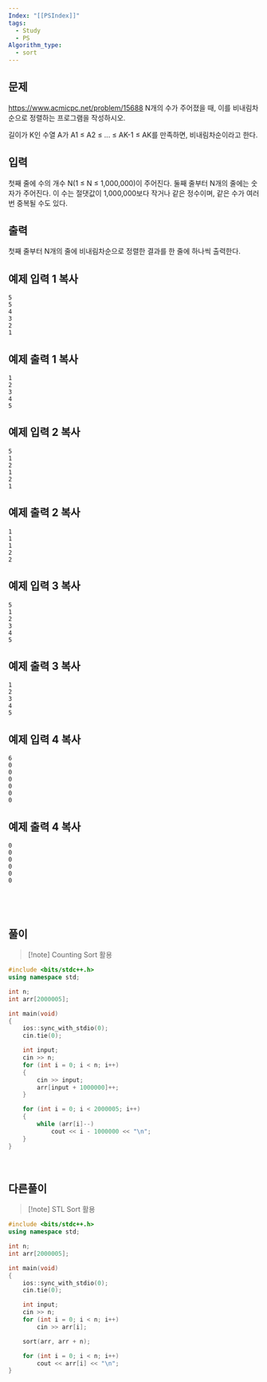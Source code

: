 ```yaml
---
Index: "[[PSIndex]]"
tags:
  - Study
  - PS
Algorithm_type:
  - sort
---
```


## 문제
https://www.acmicpc.net/problem/15688
N개의 수가 주어졌을 때, 이를 비내림차순으로 정렬하는 프로그램을 작성하시오.

길이가 K인 수열 A가 A1 ≤ A2 ≤ ... ≤ AK-1 ≤ AK를 만족하면, 비내림차순이라고 한다.

## 입력

첫째 줄에 수의 개수 N(1 ≤ N ≤ 1,000,000)이 주어진다. 둘째 줄부터 N개의 줄에는 숫자가 주어진다. 이 수는 절댓값이 1,000,000보다 작거나 같은 정수이며, 같은 수가 여러 번 중복될 수도 있다.

## 출력

첫째 줄부터 N개의 줄에 비내림차순으로 정렬한 결과를 한 줄에 하나씩 출력한다.

## 예제 입력 1 복사

```
5
5
4
3
2
1
```

## 예제 출력 1 복사

```
1
2
3
4
5
```

## 예제 입력 2 복사

```
5
1
2
1
2
1
```

## 예제 출력 2 복사

```
1
1
1
2
2
```

## 예제 입력 3 복사

```
5
1
2
3
4
5
```

## 예제 출력 3 복사

```
1
2
3
4
5
```

## 예제 입력 4 복사

```
6
0
0
0
0
0
0
```

## 예제 출력 4 복사

```
0
0
0
0
0
0
```

   
---
## 풀이
> [!note] Counting Sort 활용

```cpp
#include <bits/stdc++.h>
using namespace std;

int n;
int arr[2000005];

int main(void) 
{
	ios::sync_with_stdio(0);
	cin.tie(0);

	int input;
	cin >> n;
	for (int i = 0; i < n; i++)
	{
		cin >> input;
		arr[input + 1000000]++;
	}

	for (int i = 0; i < 2000005; i++)
	{
		while (arr[i]--)
			cout << i - 1000000 << "\n";
	}
}
```
   
   
## 다른풀이
> [!note] STL Sort 활용

```cpp
#include <bits/stdc++.h>
using namespace std;

int n;
int arr[2000005];

int main(void) 
{
	ios::sync_with_stdio(0);
	cin.tie(0);

	int input;
	cin >> n;
	for (int i = 0; i < n; i++)
		cin >> arr[i];

	sort(arr, arr + n);

	for (int i = 0; i < n; i++)
		cout << arr[i] << "\n";
}
```
